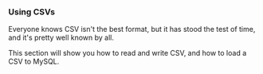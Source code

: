 ### Using CSVs

Everyone knows CSV isn't the best format, but it has stood the test of time, and it's pretty well known by all.

This section will show you how to read and write CSV, and how to load a CSV to MySQL.